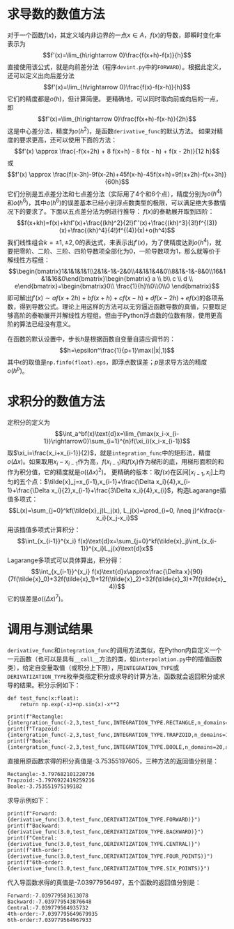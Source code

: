 # 求导数的数值方法

对于一个函数$f(x)$，其定义域内非边界的一点$x\in A$，$f(x)$的导数，即瞬时变化率表示为
$$f'(x)=\lim_{h\rightarrow 0}\frac{f(x+h)-f(x)}{h}$$
直接使用该公式，就是向前差分法（程序`devint.py`中的`FORWARD`）。根据此定义，还可以定义出向后差分法
$$f'(x)=\lim_{h\rightarrow 0}\frac{f(x)-f(x-h)}{h}$$
它们的精度都是$o(h)$，但计算简便。
更精确地，可以同时取向前或向后的一点，即
$$f'(x)=\lim_{h\rightarrow 0}\frac{f(x+h)-f(x-h)}{2h}$$
这是中心差分法，精度为$o(h^2)$，是函数`derivative_func`的默认方法。
如果对精度的要求更高，还可以使用下面的方法：
$$f'(x) \approx \frac{-f(x+2h) + 8 f(x+h) - 8 f(x - h) + f(x - 2h)}{12 h}$$
或
$$f'(x) \approx \frac{f(x-3h)-9f(x-2h)+45f(x-h)-45f(x+h)+9f(x+2h)-f(x+3h)}{60h}$$
它们分别是五点差分法和七点差分法（实际用了4个和6个点），精度分别为$o(h^4)$和$o(h^6)$，其中$o(h^6)$的误差基本已经小到浮点数类型的极限，可以满足绝大多数情况下的要求了。下面以五点差分法为例进行推导：
$f(x)$的泰勒展开取到四阶：
$$f(x+kh)=f(x)+khf'(x)+\frac{(kh)^2}{2!}f''(x)+\frac{(kh)^3}{3!}f^{(3)}(x)+\frac{(kh)^4}{4!}f^{(4)}(x)+o(h^4)$$
我们线性组合$k=\pm 1,\pm 2, 0$的表达式，来表示出$f'(x)$，为了使精度达到$o(h^4)$，就要把零阶、二阶、三阶、四阶导数项全部化为0，一阶导数项为1，那么就等价于解线性方程组：
$$\begin{bmatrix}1&1&1&1&1\\2&1&-1&-2&0\\4&1&1&4&0\\8&1&-1&-8&0\\16&1&1&16&0\end{bmatrix}\begin{bmatrix} a \\ b\\ c \\ d \\ e\end{bmatrix}=\begin{bmatrix}0\\ \frac{1}{h}\\0\\0\\0 \end{bmatrix}$$
即可解出$f'(x)\sim af(x+2h)+bf(x+h)+cf(x-h)+df(x-2h)+ef(x)$的各项系数，得到导数公式。理论上用这样的方法可以无穷逼近函数导数的真值，只要取足够高阶的泰勒展开并解线性方程组。但由于Python浮点数的位数有限，使用更高阶的算法已经没有意义。

在函数的默认设置中，步长$h$是根据函数自变量自适应调节的：
$$h=\epsilon^\frac{1}{p+1}\max(|x|,1)$$
其中$\epsilon$的取值是`np.finfo(float).eps`，即浮点数误差；$p$是求导方法的精度$o(h^p)$。
# 求积分的数值方法
定积分的定义为$$\int_a^bf(x)\text{d}x=\lim_{\max(x_i-x_{i-1})\rightarrow0}\sum_{i=1}^{n}f(\xi_i)(x_i-x_{i-1})$$
取$\xi_i=\frac{x_i+x_{i-1}}{2}$，就是`integration_func`中的矩形法，精度$o(\Delta x)$。如果取用$x_i-x_{i-1}$作为高，$f(x_{i-1})$和$f(x_i)$作为梯形的底，用梯形面积的和作为积分值，它的精度就是$o((\Delta x)^2)$。
更精确的版本：取$f(x)$在区间$[x_{i-1},x_i]$上均匀的五个点：$\tilde{x}_j=x_{i-1},x_{i-1}+\frac{\Delta x_i}{4},x_{i-1}+\frac{\Delta x_i}{2},x_{i-1}+\frac{3\Delta x_i}{4},x_{i}$，构造Lagarange插值多项式：$$L(x)=\sum_{j=0}^kf(\tilde{x}_j)L_j(x), L_j(x)=\prod_{i=0, i\neq j}^k\frac{x-x_i}{x_j-x_i}$$
用该插值多项式计算积分：
$$\int_{x_{i-1}}^{x_i} f(x)\text{d}x=\sum_{j=0}^kf(\tilde{x}_j)\int_{x_{i-1}}^{x_i}L_j(x)\text{d}x$$
Lagarange多项式可以具体算出，积分得：
$$\int_{x_{i-1}}^{x_i} f(x)\text{d}x\approx\frac{\Delta x}{90}(7f(\tilde{x}_0)+32f(\tilde{x}_1)+12f(\tilde{x}_2)+32f(\tilde{x}_3)+7f(\tilde{x}_4))$$
它的误差是$o((\Delta x)^7)$。
# 调用与测试结果
`derivative_func`和`integration_func`的调用方法类似，在Python内自定义一个一元函数（也可以是具有`__call__`方法的类，如`interpolation.py`中的插值函数类），给定自变量取值（或积分上下限），用`INTEGRATION_TYPE`或`DERIVATIZATION_TYPE`枚举类指定积分或求导的计算方法，函数就会返回积分或求导的结果。积分示例如下：
```
def test_func(x:float):
    return np.exp(-x)+np.sin(x)-x**2

print(f"Rectangle:{intergration_func(-2,3,test_func,INTEGRATION_TYPE.RECTANGLE,n_domains=1000,absolute=False)}")
print(f"Trapzoid:{intergration_func(-2,3,test_func,INTEGRATION_TYPE.TRAPZOID,n_domains=1000,absolute=False)}")
print(f"Boole:{intergration_func(-2,3,test_func,INTEGRATION_TYPE.BOOLE,n_domains=20,absolute=False)}")
```
直接用原函数求得的积分真值是-3.75355197605，三种方法的返回值分别是：
```
Rectangle:-3.797682101220736
Trapzoid:-3.7976922419259216
Boole:-3.753551975199182
```
求导示例如下：
```
print(f"Forward:{derivative_func(3.0,test_func,DERIVATIZATION_TYPE.FORWARD)}")
print(f"Backward:{derivative_func(3.0,test_func,DERIVATIZATION_TYPE.BACKWARD)}")
print(f"Central:{derivative_func(3.0,test_func,DERIVATIZATION_TYPE.CENTRAL)}")
print(f"4th-order:{derivative_func(3.0,test_func,DERIVATIZATION_TYPE.FOUR_POINTS)}")
print(f"6th-order:{derivative_func(3.0,test_func,DERIVATIZATION_TYPE.SIX_POINTS)}")
```
代入导函数求得的真值是-7.03977956497，五个函数的返回值分别是：
```
Forward:-7.039779583613078
Backward:-7.039779543876648
Central:-7.039779564935732
4th-order:-7.0397795649679935
6th-order:7.039779564967933
```